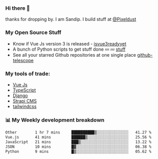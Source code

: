 ### Hi there 👋

thanks for dropping by.
I am Sandip. I build stuff at [@Pixeldust](github.com/pixeldust-in/)

###  **My Open Source Stuff**

 - Know if Vue Js version 3 is released -  [isvue3readyyet](https://github.com/sandiprb/isvue3readyyet)
 - A bunch of Python scripts to get stuff done 💤 💤 [stuff](https://github.com/sandiprb/stuff)
 - See all your starred Github repositories at one single place [github-telescope](https://github.com/sandiprb/github-telescope)



###  **My tools of trade:**
 - [Vue Js](https://github.com/vuejs/vue/)
 - [TypeScript](https://github.com/microsoft/TypeScript)
 - [Django](github.com/django/django)
 - [Strapi CMS](github.com/strapi/strapi)
 - [tailwindcss](https://github.com/tailwindlabs/tailwindcss)


###  📊 **My Weekly development breakdown**
<!--START_SECTION:waka-->

```txt
Other        1 hr 7 mins     ██████████▒░░░░░░░░░░░░░░   41.27 %
Vue.js       41 mins         ██████▒░░░░░░░░░░░░░░░░░░   25.56 %
JavaScript   21 mins         ███▒░░░░░░░░░░░░░░░░░░░░░   13.22 %
JSON         10 mins         █▓░░░░░░░░░░░░░░░░░░░░░░░   06.38 %
Python       9 mins          █▒░░░░░░░░░░░░░░░░░░░░░░░   05.62 %
```

<!--END_SECTION:waka-->

